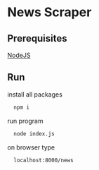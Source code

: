 # News Scraper

## Prerequisites

[NodeJS](https://nodejs.org/en/download)

## Run

install all packages

```bash
  npm i
```
run program

```bash
  node index.js
```
on browser type

```bash
  localhost:8000/news
```
